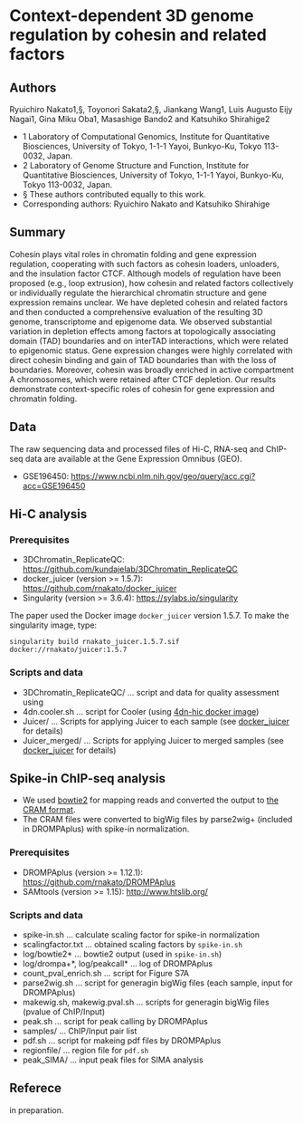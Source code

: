 # Context-dependent 3D genome regulation by cohesin and related factors

## Authors

Ryuichiro Nakato1,§, Toyonori Sakata2,§, Jiankang Wang1, Luis Augusto Eijy Nagai1,
Gina Miku Oba1, Masashige Bando2 and Katsuhiko Shirahige2

- 1 Laboratory of Computational Genomics, Institute for Quantitative Biosciences, University of Tokyo, 1-1-1 Yayoi, Bunkyo-Ku, Tokyo 113-0032, Japan.
- 2 Laboratory of Genome Structure and Function, Institute for Quantitative Biosciences, University of Tokyo, 1-1-1 Yayoi, Bunkyo-Ku, Tokyo 113-0032, Japan.
- § These authors contributed equally to this work.
- Corresponding authors: Ryuichiro Nakato and Katsuhiko Shirahige

## Summary
Cohesin plays vital roles in chromatin folding and gene expression regulation, cooperating with such factors as cohesin loaders, unloaders, and the insulation factor CTCF. Although models of regulation have been proposed (e.g., loop extrusion), how cohesin and related factors collectively or individually regulate the hierarchical chromatin structure and gene expression remains unclear. We have depleted cohesin and related factors and then conducted a comprehensive evaluation of the resulting 3D genome, transcriptome and epigenome data. We observed substantial variation in depletion effects among factors at topologically associating domain (TAD) boundaries and on interTAD interactions, which were related to epigenomic status. Gene expression changes were highly correlated with direct cohesin binding and gain of TAD boundaries than with the loss of boundaries. Moreover, cohesin was broadly enriched in active compartment A chromosomes, which were retained after CTCF depletion. Our results demonstrate context-specific roles of cohesin for gene expression and chromatin folding.

## Data

The raw sequencing data and processed files of Hi-C, RNA-seq and ChIP-seq data are available at the Gene Expression Omnibus (GEO).

- GSE196450: https://www.ncbi.nlm.nih.gov/geo/query/acc.cgi?acc=GSE196450

## Hi-C analysis

### Prerequisites

- 3DChromatin_ReplicateQC: https://github.com/kundajelab/3DChromatin_ReplicateQC
- docker_juicer (version >= 1.5.7): https://github.com/rnakato/docker_juicer
- Singularity (version >= 3.6.4): https://sylabs.io/singularity

The paper used the Docker image `docker_juicer` version 1.5.7. To make the singularity image, type:

    singularity build rnakato_juicer.1.5.7.sif docker://rnakato/juicer:1.5.7

### Scripts and data

- 3DChromatin_ReplicateQC/ ... script and data for quality assessment using
- 4dn.cooler.sh ... script for Cooler (using [4dn-hic docker image](https://hub.docker.com/r/duplexa/4dn-hic/))
- Juicer/ ... Scripts for applying Juicer to each sample (see [docker_juicer](https://github.com/rnakato/docker_juicer) for details)
- Juicer_merged/ ... Scripts for applying Juicer to merged samples (see [docker_juicer](https://github.com/rnakato/docker_juicer) for details)



## Spike-in ChIP-seq analysis

- We used [bowtie2](http://bowtie-bio.sourceforge.net/bowtie2/index.shtml) for mapping reads and converted the output to [the CRAM format](https://www.ga4gh.org/cram/).
- The CRAM files were converted to bigWig files by parse2wig+ (included in DROMPAplus) with spike-in normalization.

### Prerequisites

- DROMPAplus (version >= 1.12.1): https://github.com/rnakato/DROMPAplus
- SAMtools (version >= 1.15): http://www.htslib.org/

### Scripts and data

- spike-in.sh ... calculate scaling factor for spike-in normalization
- scalingfactor.txt ... obtained scaling factors by `spike-in.sh`
- log/bowtie2* ... bowtie2 output (used in `spike-in.sh`)
- log/drompa+\*, log/peakcall\* ... log of DROMPAplus
- count_pval_enrich.sh ... script for Figure S7A
- parse2wig.sh ... script for generagin bigWig files (each sample, input for DROMPAplus)
- makewig.sh, makewig.pval.sh ... scripts for generagin bigWig files (pvalue of ChIP/Input)
- peak.sh ... script for peak calling by DROMPAplus
- samples/ ... ChIP/Input pair list
- pdf.sh ... script for makeing pdf files by DROMPAplus
- regionfile/ ... region file for `pdf.sh`
- peak_SIMA/ ... input peak files for SIMA analysis

## Referece

in preparation.
